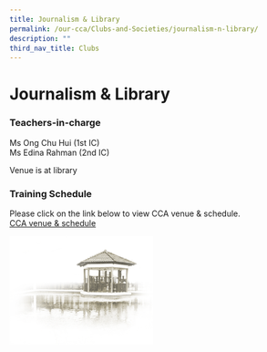 ```yaml
---
title: Journalism & Library
permalink: /our-cca/Clubs-and-Societies/journalism-n-library/
description: ""
third_nav_title: Clubs
---
```


# Journalism & Library

### Teachers-in-charge

Ms Ong Chu Hui (1st IC)   
Ms Edina Rahman (2nd IC)

  

Venue is at library

### Training Schedule
Please click on the link below to view CCA venue & schedule.   
[CCA venue & schedule](/useful-links/parents/cca-venue-n-schedule)

<img src="/images/pavilion.png" 
     style="width:50%">